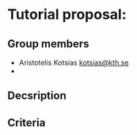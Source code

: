 # Tutorial proposal:
##  Group members

 - Aristotelis Kotsias kotsias@kth.se
 - 

## Decsription

## Criteria
